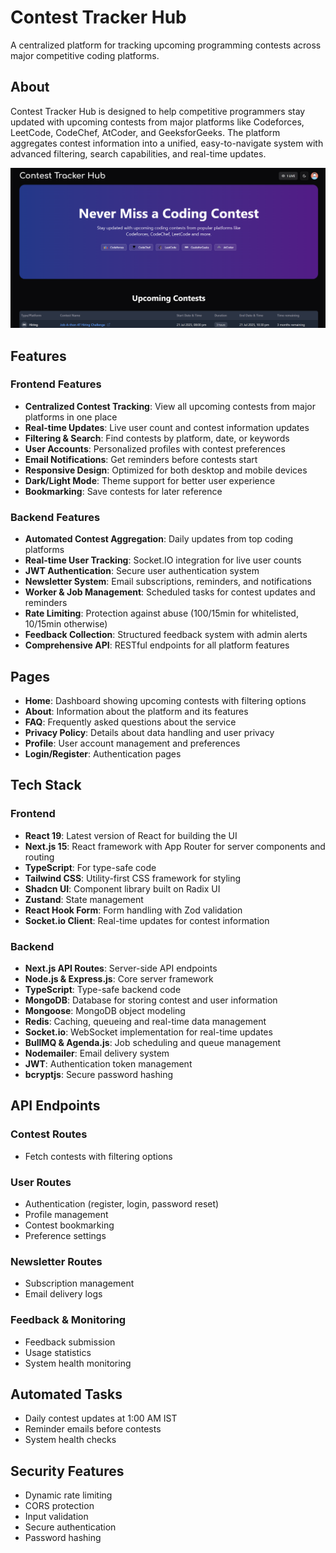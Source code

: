 # Contest Tracker Hub

A centralized platform for tracking upcoming programming contests across major competitive coding platforms.

## About

Contest Tracker Hub is designed to help competitive programmers stay updated with upcoming contests from major platforms like Codeforces, LeetCode, CodeChef, AtCoder, and GeeksforGeeks. The platform aggregates contest information into a unified, easy-to-navigate system with advanced filtering, search capabilities, and real-time updates.

![alt text](image.png)

## Features

### Frontend Features
- **Centralized Contest Tracking**: View all upcoming contests from major platforms in one place
- **Real-time Updates**: Live user count and contest information updates
- **Filtering & Search**: Find contests by platform, date, or keywords
- **User Accounts**: Personalized profiles with contest preferences
- **Email Notifications**: Get reminders before contests start
- **Responsive Design**: Optimized for both desktop and mobile devices
- **Dark/Light Mode**: Theme support for better user experience
- **Bookmarking**: Save contests for later reference

### Backend Features
- **Automated Contest Aggregation**: Daily updates from top coding platforms
- **Real-time User Tracking**: Socket.IO integration for live user counts
- **JWT Authentication**: Secure user authentication system
- **Newsletter System**: Email subscriptions, reminders, and notifications
- **Worker & Job Management**: Scheduled tasks for contest updates and reminders
- **Rate Limiting**: Protection against abuse (100/15min for whitelisted, 10/15min otherwise)
- **Feedback Collection**: Structured feedback system with admin alerts
- **Comprehensive API**: RESTful endpoints for all platform features

## Pages

- **Home**: Dashboard showing upcoming contests with filtering options
- **About**: Information about the platform and its features
- **FAQ**: Frequently asked questions about the service
- **Privacy Policy**: Details about data handling and user privacy
- **Profile**: User account management and preferences
- **Login/Register**: Authentication pages

## Tech Stack

### Frontend
- **React 19**: Latest version of React for building the UI
- **Next.js 15**: React framework with App Router for server components and routing
- **TypeScript**: For type-safe code
- **Tailwind CSS**: Utility-first CSS framework for styling
- **Shadcn UI**: Component library built on Radix UI
- **Zustand**: State management
- **React Hook Form**: Form handling with Zod validation
- **Socket.io Client**: Real-time updates for contest information

### Backend
- **Next.js API Routes**: Server-side API endpoints
- **Node.js & Express.js**: Core server framework
- **TypeScript**: Type-safe backend code
- **MongoDB**: Database for storing contest and user information
- **Mongoose**: MongoDB object modeling
- **Redis**: Caching, queueing and real-time data management
- **Socket.io**: WebSocket implementation for real-time updates
- **BullMQ & Agenda.js**: Job scheduling and queue management
- **Nodemailer**: Email delivery system
- **JWT**: Authentication token management
- **bcryptjs**: Secure password hashing

## API Endpoints

### Contest Routes
- Fetch contests with filtering options

### User Routes
- Authentication (register, login, password reset)
- Profile management
- Contest bookmarking
- Preference settings

### Newsletter Routes
- Subscription management
- Email delivery logs

### Feedback & Monitoring
- Feedback submission
- Usage statistics
- System health monitoring

## Automated Tasks

- Daily contest updates at 1:00 AM IST
- Reminder emails before contests
- System health checks

## Security Features

- Dynamic rate limiting
- CORS protection
- Input validation
- Secure authentication
- Password hashing